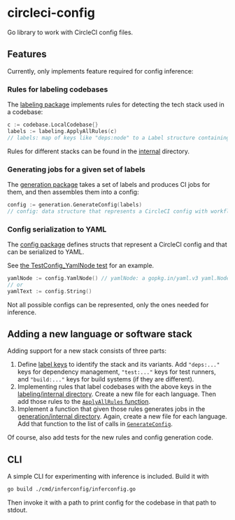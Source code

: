 # circleci-config

Go library to work with CircleCI config files.

## Features

Currently, only implements feature required for config inference:

### Rules for labeling codebases

The [labeling package](labeling) implements rules for detecting the tech stack used in a
codebase:

```go
c := codebase.LocalCodebase{}
labels := labeling.ApplyAllRules(c)
// labels: map of keys like "deps:node" to a Label structure containing more details
```

Rules for different stacks can be found in the [internal](labeling/internal) directory.

### Generating jobs for a given set of labels

The [generation package](generation) takes a set of labels and produces CI jobs for them,
and then assembles them into a config:

```go
config := generation.GenerateConfig(labels)
// config: data structure that represents a CircleCI config with workflows, jobs, orbs, etc.
```

### Config serialization to YAML

The [config package](config) defines structs that represent a CircleCI config and that can
be serialized to YAML.

See [the TestConfig_YamlNode test](config/config_test.go) for an example.

```go
yamlNode := config.YamlNode() // yamlNode: a gopkg.in/yaml.v3 yaml.Node
// or
yamlText := config.String()
```

Not all possible configs can be represented, only the ones needed for inference.

## Adding a new language or software stack

Adding support for a new stack consists of three parts:

1. Define [label keys](labeling/labels/labels.go) to identify the stack and its variants. Add
   `"deps:..."` keys for dependency management, `"test:..."` keys for test runners, and
   `"build:..."` keys for build systems (if they are different).
2. Implementing rules that label codebases with the above keys in the
   [labeling/internal directory](labeling/internal). Create a new file for each language.
   Then add those rules to the [`ApplyAllRules` function](labeling/labeling.go).
3. Implement a function that given those rules generates jobs in the
   [generation/internal directory](generation/internal). Again, create a new file for each language.
   Add that function to the list of calls in [`GenerateConfig`](generation/generation.go).

Of course, also add tests for the new rules and config generation code.

## CLI

A simple CLI for experimenting with inference is included.
Build it with
```sh
go build ./cmd/inferconfig/inferconfig.go
```
Then invoke it with a path to print config for the codebase in that path to stdout.